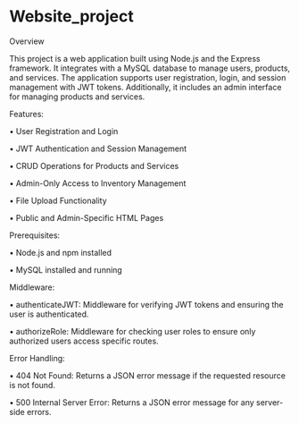 # Website_project

Overview
  
  This project is a web application built using Node.js and the Express framework. 
  It integrates with a MySQL database to manage users, products, and services. 
  The application supports user registration, login, and session management with JWT tokens. 
  Additionally, it includes an admin interface for managing products and services.

Features:  

  • User Registration and Login 
  
  • JWT Authentication and Session Management 
  
  • CRUD Operations for Products and Services 
  
  • Admin-Only Access to Inventory Management 
  
  • File Upload Functionality 
  
  • Public and Admin-Specific HTML Pages 

Prerequisites:
  
  • Node.js and npm installed
  
  • MySQL installed and running

Middleware:
  
  • authenticateJWT: Middleware for verifying JWT tokens and ensuring the user is authenticated.
  
  • authorizeRole: Middleware for checking user roles to ensure only authorized users access specific routes.
  
Error Handling:

  • 404 Not Found: Returns a JSON error message if the requested resource is not found.
  
  • 500 Internal Server Error: Returns a JSON error message for any server-side errors.

  
